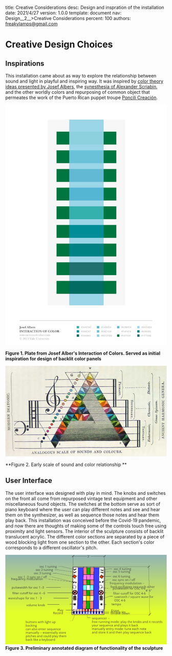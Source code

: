 title:      Creative Considerations
desc:       Design and inspration of the installation
date:       2021/4/27
version:    1.0.0
template:   document
nav:        Design__2__>Creative Considerations
percent:    100
authors:    freakylamps@gmail.com

# Creative Design Choices 

## Inspirations
This installation came about as way to explore the relationship between sound and light in playful and inspiring way. It was inspired by [color theory ideas presented by Josef Albers](https://www.brainpickings.org/2013/08/16/interaction-of-color-josef-albers-50th-anniversary/), the [synesthesia of Alexander Scriabin](https://en.wikipedia.org/wiki/Clavier_%C3%A0_lumi%C3%A8res), and the other worldly colors and repurposing of common object that permeates the work of the Puerto Rican puppet troupe [Poncili Creación](https://bombmagazine.org/articles/poncili-creaci%C3%B3n-interviewed/). 

![](media/f4a4429bf8f857f6d59faf2d2682b1eb.png)

**Figure 1. Plate from Josef Alber's Interaction of Colors. Served as initial inspiration for design of backlit color panels**

![](media/clef.jpg)

**Figure 2. Early scale of sound and color relationship **
## User Interface

The user interface was designed with play in mind. The knobs and switches on the front all come from repurposed vintage test equipment and other miscellaneous found objects. The switches at the bottom serve as sort of piano keyboard where the user can play different notes and see and hear them on the synthesizer, as well as sequence those notes and hear them play back.  This installation was conceived before the Covid-19 pandemic, and now there are thoughts of making some of the controls touch free using proximity and light sensors. 
The interior of the sculpture consists of backlit translucent acrylic. The different color sections are separated by a piece of wood blocking light from one section to the other. Each section's color corresponds to a different oscillator's pitch. 

![](media/annotated%20-%20whole%203.png)
**Figure 3. Preliminary annotated diagram of functionality of the sculpture**